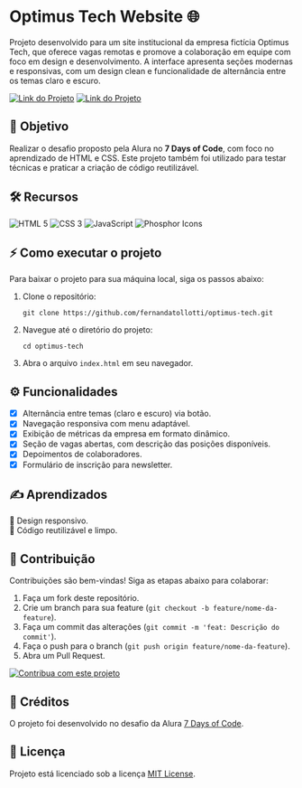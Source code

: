 # Optimus Tech Website 🌐

Projeto desenvolvido para um site institucional da empresa fictícia Optimus Tech, que oferece vagas remotas e promove a colaboração em equipe com foco em design e desenvolvimento. A interface apresenta seções modernas e responsivas, com um design clean e funcionalidade de alternância entre os temas claro e escuro.

[![Link do Projeto](https://img.shields.io/badge/▶-000?style=for-the-badge&logo=movie&logoColor=E94D5F)](https://optimus-tech-website.netlify.app/)
[![Link do Projeto](https://img.shields.io/badge/Acesse%20o%20Projeto-E94D5F?style=for-the-badge)](https://optimus-tech-website.netlify.app/)

## 🎯 Objetivo
Realizar o desafio proposto pela Alura no **7 Days of Code**, com foco no aprendizado de HTML e CSS. Este projeto também foi utilizado para testar técnicas e praticar a criação de código reutilizável.

## 🛠️ Recursos
![HTML 5](https://img.shields.io/badge/HTML5-333333?style=for-the-badge&logo=html5)
![CSS 3](https://img.shields.io/badge/CSS3-333333?style=for-the-badge&logo=css3&logoColor=1572B6)
![JavaScript](https://img.shields.io/badge/JavaScript-333333?style=for-the-badge&logo=javascript)
![Phosphor Icons](https://img.shields.io/badge/Phosphor%20Icons-333333?style=for-the-badge&logo=phosphor&logoColor=E94D5F)

## ⚡ Como executar o projeto

Para baixar o projeto para sua máquina local, siga os passos abaixo:
1. Clone o repositório:
   ```
   git clone https://github.com/fernandatollotti/optimus-tech.git
2. Navegue até o diretório do projeto:
   ```
   cd optimus-tech
3. Abra o arquivo `index.html` em seu navegador.

## ⚙️ Funcionalidades 
- [x] Alternância entre temas (claro e escuro) via botão.
- [x] Navegação responsiva com menu adaptável.
- [x] Exibição de métricas da empresa em formato dinâmico.
- [x] Seção de vagas abertas, com descrição das posições disponíveis.
- [x] Depoimentos de colaboradores.
- [x] Formulário de inscrição para newsletter.

## ✍️ Aprendizados
🔹 Design responsivo.  
🔹 Código reutilizável e limpo.

## 🤝 Contribuição

Contribuições são bem-vindas! Siga as etapas abaixo para colaborar:

1. Faça um fork deste repositório.
2. Crie um branch para sua feature (`git checkout -b feature/nome-da-feature`).
3. Faça um commit das alterações (`git commit -m 'feat: Descrição do commit'`).
4. Faça o push para o branch (`git push origin feature/nome-da-feature`).
5. Abra um Pull Request.

[![Contribua com este projeto](https://img.shields.io/badge/Contribua%20com%20este%20projeto-4C9B97?style=for-the-badge&logo=git&logoColor=white)](https://github.com/fernandatollotti/optimus-tech/pulls)

## 🌟 Créditos
O projeto foi desenvolvido no desafio da Alura [7 Days of Code](https://7daysofcode.io/matricula/html-css).

## 📜 Licença
Projeto está licenciado sob a licença [MIT License](https://github.com/fernandatollotti/optimus-tech/tree/main?tab=MIT-1-ov-file).
